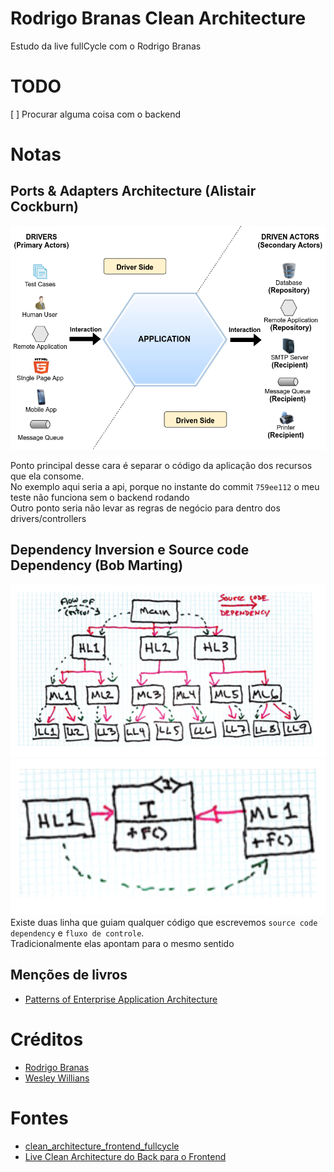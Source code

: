 # Rodrigo Branas Clean Architecture

Estudo da live fullCycle com o Rodrigo Branas

# TODO

[ ] Procurar alguma coisa com o backend

# Notas

## Ports & Adapters Architecture (Alistair Cockburn)

![img](./resources/portsandadapters.png)

Ponto principal desse cara é separar o código da aplicação dos recursos que ela consome.  
No exemplo aqui seria a api, porque no instante do commit `759ee112` o meu teste não funciona sem o backend rodando  
Outro ponto seria não levar as regras de negócio para dentro dos drivers/controllers

## Dependency Inversion e Source code Dependency (Bob Marting)

![img](./resources/dip1.png)
![img](./resources/dip2.png)
Existe duas linha que guiam qualquer código que escrevemos `source code dependency` e `fluxo de controle`.  
Tradicionalmente elas apontam para o mesmo sentido

## Menções de livros

- [Patterns of Enterprise Application Architecture](https://www.amazon.com.br/Patterns-Enterprise-Application-Architecture-Martin/dp/0321127420)

# Créditos

- [Rodrigo Branas](https://github.com/rodrigobranas)
- [Wesley Willians](https://github.com/wesleywillians)

# Fontes

- [clean_architecture_frontend_fullcycle](https://github.com/rodrigobranas/clean_architecture_frontend_fullcycle/tree/master)
- [Live Clean Architecture do Back para o Frontend](https://www.youtube.com/watch?v=O7Yclo_jbFY)

